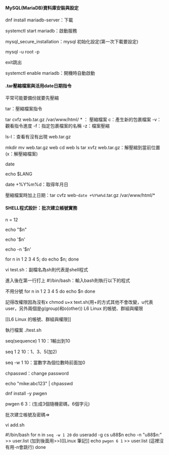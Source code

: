 
#### MySQL(MariaDB)資料庫安裝與設定

dnf install mariadb-server：下載

systemctl start mariadb：啟動服務

mysql_secure_installation：mysql 初始化設定(第一次下載要設定)

mysql -u root -p

exit跳出

systemctl enable mariadb：開機時自動啟動

#### .tar壓縮檔案與活用date日期指令

平常可能要備份就要先壓縮

tar：壓縮檔案指令

tar cvfz web.tar.gz /var/www/html/ * ： 壓縮檔案
c：產生新的包裹檔案
-v：觀看指令進度
-f：指定包裹檔案的名稱
-z：檔案壓縮

ls-l：查看有沒有出現 web.tar.gz

mkdir
mv web.tar.gz web
cd web
ls
tar xvfz web.tar.gz：解壓縮到當前位置(x：解壓縮檔案)

date

echo $LANG

date +%Y%m%d：取得年月日

壓縮檔案時加上日期：tar cvfz web-`date +%Y%m%d`.tar.gz /var/www/html/*

#### SHELL程式設計：批次建立帳號實務

n = 12

echo "$n"

echo '$n'

echo -n '$n'

for n in 1 2 3 4 5; do echo $n; done

vi test.sh：副檔名為sh則代表是shell程式

進入後在第一行打上
#!/bin/bash：輸入bash則執行以下的程式

不用分號
for n in 1 2 3 4 5
do
	echo $n
done 

記得改權限因為沒有x
chmod u+x text.sh(用+的方式其他不會改變，u代表user，另外兩個是g(group)和o(other))
L6 Linux 的帳號、群組與權限

[[L6 Linux 的帳號、群組與權限]]

執行檔案
./test.sh

seq(sequence) 1 10：1輸出到10

seq 1 2 10：1、3、5(加2)

seq -w 1 10：當數字為個位數時前面加0

chpasswd：change password

echo "mike:abc123" | chpasswd

dnf install -y pwgen

pwgen 6 3：(生成3個隨機密碼，6個字元)

批次建立帳號及密碼=>

vi add.sh

#!/bin/bash
for n in `seq -w 1 20`
do
  useradd -g cs u88$n
  echo -n "u88$n:" >> user.list   (加到後面用>>)[[Linux 筆記]]
  echo `pwgen 6 1` >> user.list (這裡沒有用-n會跳行)
done


